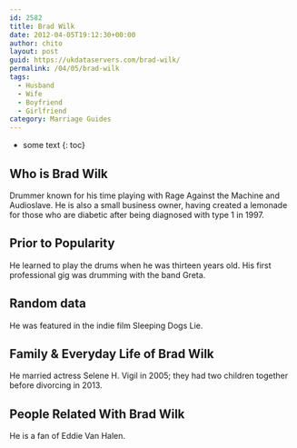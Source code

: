 ```yaml
---
id: 2582
title: Brad Wilk
date: 2012-04-05T19:12:30+00:00
author: chito
layout: post
guid: https://ukdataservers.com/brad-wilk/
permalink: /04/05/brad-wilk
tags:
  - Husband
  - Wife
  - Boyfriend
  - Girlfriend
category: Marriage Guides
---
```


* some text
{: toc}


## Who is  Brad Wilk
                  
                  
                  
Drummer known for his time playing with Rage Against the Machine and Audioslave. He is also a small business owner, having created a lemonade for those who are diabetic after being diagnosed with type 1 in 1997.
                  
                
                
                
## Prior to Popularity 
                  
                  
                  
He learned to play the drums when he was thirteen years old. His first professional gig was drumming with the band Greta.
                  
                
                
                
## Random data 
                  
                  
                  
He was featured in the indie film Sleeping Dogs Lie.
                  
                
                
                
## Family & Everyday Life of Brad Wilk
                  
                  
                  
He married actress Selene H. Vigil in 2005; they had two children together before divorcing in 2013.
                  
                
                
                
## People Related With  Brad Wilk
                  
                  
                  
He is a fan of Eddie Van Halen.
                  
                
              
            
          
          
          
    
    
  
